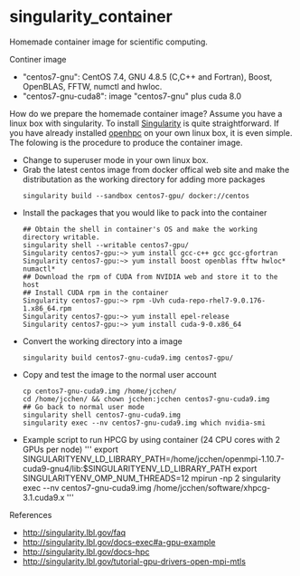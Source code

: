 # singularity_container
Homemade container image for scientific computing.

Continer image
- "centos7-gnu": CentOS 7.4, GNU 4.8.5 (C,C++ and Fortran), Boost, OpenBLAS, FFTW, numctl and hwloc. 
- "centos7-gnu-cuda8": image "centos7-gnu" plus cuda 8.0

How do we prepare the homemade container image?
Assume you have a linux box with singularity. To install [Singularity](http://singularity.lbl.gov/install-linux) is quite straightforward. If you have already installed [openhpc](https://openhpc.community/) on your own linux box, it is even simple. The folowing is the procedure to produce the container image.
- Change to superuser mode in your own linux box. 
- Grab the latest centos image from docker offical web site and make the distributation as the working directory for adding more packages
  ```
  singularity build --sandbox centos7-gpu/ docker://centos
  ```
- Install the packages that you would like to pack into the container
  ```
  ## Obtain the shell in container's OS and make the working directory writable.
  singularity shell --writable centos7-gpu/ 
  Singularity centos7-gpu:~> yum install gcc-c++ gcc gcc-gfortran
  Singularity centos7-gpu:~> yum install boost openblas fftw hwloc* numactl*
  ## Download the rpm of CUDA from NVIDIA web and store it to the host
  ## Install CUDA rpm in the container
  Singularity centos7-gpu:~> rpm -Uvh cuda-repo-rhel7-9.0.176-1.x86_64.rpm
  Singularity centos7-gpu:~> yum install epel-release
  Singularity centos7-gpu:~> yum install cuda-9-0.x86_64
  ```
- Convert the working directory into a image
  ```
  singularity build centos7-gnu-cuda9.img centos7-gpu/
  ```
- Copy and test the image to the normal user account
  ```
  cp centos7-gnu-cuda9.img /home/jcchen/
  cd /home/jcchen/ && chown jcchen:jcchen centos7-gnu-cuda9.img
  ## Go back to normal user mode
  singularity shell centos7-gnu-cuda9.img
  singularity exec --nv centos7-gnu-cuda9.img which nvidia-smi
  ```
- Example script to run HPCG by using container (24 CPU cores with 2 GPUs per node)
  '''
  export SINGULARITYENV_LD_LIBRARY_PATH=/home/jcchen/openmpi-1.10.7-cuda9-gnu4/lib:$SINGULARITYENV_LD_LIBRARY_PATH
  export SINGULARITYENV_OMP_NUM_THREADS=12
  mpirun -np 2 singularity exec --nv centos7-gnu-cuda9.img /home/jcchen/software/xhpcg-3.1.cuda9.x
  '''
  
 References
 - http://singularity.lbl.gov/faq
 - http://singularity.lbl.gov/docs-exec#a-gpu-example 
 - http://singularity.lbl.gov/docs-hpc 
 - http://singularity.lbl.gov/tutorial-gpu-drivers-open-mpi-mtls 
